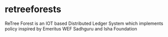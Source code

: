 # retreeforests
ReTree Forest is an IOT based Distributed Ledger System which implements policy inspired by Emeritus WEF Sadhguru and Isha Foundation

